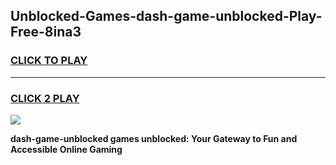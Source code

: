 
## Unblocked-Games-dash-game-unblocked-Play-Free-8ina3
<h3>
<a href="https://premium76.site?title=dash-game-unblocked&ref=10A">CLICK TO PLAY</a></h3>
<hr>

<h3>
<a href="https://premium76.site?title=dash-game-unblocked&ref=10A">CLICK 2 PLAY</a>
  
</h3>

<a href="https://premium76.site?title=dash-game-unblocked&ref=10A"><img src="https://clearcache.store/games.png"></a>


**dash-game-unblocked games unblocked: Your Gateway to Fun and Accessible Online Gaming**
